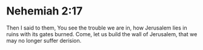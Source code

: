 # Nehemiah 2:17

Then I said to them, You see the trouble we are in, how Jerusalem lies in ruins with its gates burned. Come, let us build the wall of Jerusalem, that we may no longer suffer derision.
